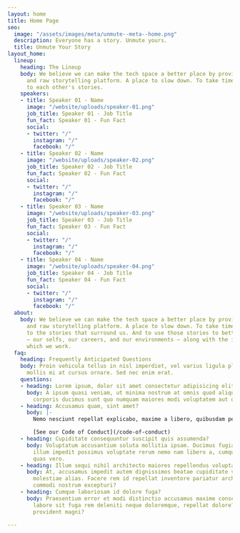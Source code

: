 ```yaml
---
layout: home
title: Home Page
seo:
  image: "/assets/images/meta/unmute--meta--home.png"
  description: Everyone has a story. Unmute yours.
  title: Unmute Your Story
layout_home:
  lineup:
    heading: The Lineup
    body: We believe we can make the tech space a better place by providing and open
      and raw storytelling platform. A place to slow down. To take time to listen
      to each other's stories.
    speakers:
    - title: Speaker 01 - Name
      image: "/website/uploads/speaker-01.png"
      job_title: Speaker 01 - Job Title
      fun_fact: Speaker 01 - Fun Fact
      social:
      - twitter: "/"
        instagram: "/"
        facebook: "/"
    - title: Speaker 02 - Name
      image: "/website/uploads/speaker-02.png"
      job_title: Speaker 02 - Job Title
      fun_fact: Speaker 02 - Fun Fact
      social:
      - twitter: "/"
        instagram: "/"
        facebook: "/"
    - title: Speaker 03 - Name
      image: "/website/uploads/speaker-03.png"
      job_title: Speaker 03 - Job Title
      fun_fact: Speaker 03 - Fun Fact
      social:
      - twitter: "/"
        instagram: "/"
        facebook: "/"
    - title: Speaker 04 - Name
      image: "/website/uploads/speaker-04.png"
      job_title: Speaker 04 - Job Title
      fun_fact: Speaker 04 - Fun Fact
      social:
      - twitter: "/"
        instagram: "/"
        facebook: "/"
  about:
    body: We believe we can make the tech space a better place by providing an open
      and raw storytelling platform. A place to slow down. To take time to listen
      to the stories that surround us. And to use those stories to better ourselves
      — our selfs, our careers, and our environments — along with the industry in
      which we work.
  faq:
    heading: Frequently Anticipated Questions
    body: Proin vehicula tellus in nisl imperdiet, vel varius ligula placerat. Aenean
      mollis mi at cursus ornare. Sed nec enim erat.
    questions:
    - heading: Lorem ipsum, dolor sit amet consectetur adipisicing elit?
      body: A ipsum quasi veniam, ut minima nostrum at omnis quod aliquam quibusdam
        corporis ducimus sunt quo numquam maiores modi voluptatem aut odio?
    - heading: Accusamus quam, sint amet?
      body: |-
        Nemo nesciunt repellat explicabo, maxime a libero, quibusdam perspiciatis animi tempora doloremque amet alias expedita consequatur ea odit id ipsa repellendus sapiente?

        [See our Code of Conduct](/code-of-conduct)
    - heading: Cupiditate consequuntur suscipit quis assumenda?
      body: Voluptatum accusantium soluta mollitia ipsam. Ducimus fugiat blanditiis
        illum impedit possimus voluptate rerum nemo nam libero a, cumque, earum, quo
        quas vero.
    - heading: Illum sequi nihil architecto maiores repellendus voluptatibus expedita?
      body: At, accusamus impedit autem dignissimos beatae cupiditate veniam recusandae
        molestiae alias. Facere rem id repellat inventore pariatur architecto quis,
        commodi nostrum excepturi?
    - heading: Cumque laboriosam id dolore fuga?
      body: Praesentium error et modi distinctio accusamus maxime consequuntur dolorum
        labore sit fuga rem deleniti neque doloremque, repellat dolore? Tempore harum
        provident magni?

---
```

